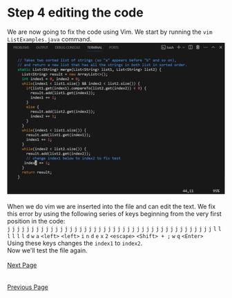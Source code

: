 # Step 4 editing the code

We are now going to fix the code using Vim. We start by running the `vim ListExamples.java` command.
![](lab4_4thPg.png)  
\
When we do vim we are inserted into the file and can edit the text. We fix this error by using the following series of keys beginning from the very first position in the code:  
`j` `j` `j` `j` `j` `j` `j` `j` `j` `j` `j` `j` `j` `j` `j` `j` `j` `j` `j` `j` `j` `j` `j` `j` `j` `j` `j` `j` `j` `j` `j` `j` `j` `j` `j` `j` `j` `j` `j` `j` `j` `j` `j` `l` `l` `l` `l` `l` `l` `d` `w` `a` `<left>` `<left>` `i` `n` `d` `e` `x` `2` `<escape>` `<Shift> + ;` `w` `q` `<Enter>`  
Using these keys changes the `index1` to `index2`.  
Now we'll test the file again.  
\
[Next Page](lab4_5thPG.md)  
\
\
[Previous Page](lab4_3rdPG.md)
